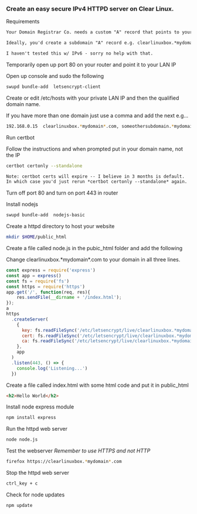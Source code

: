 ### Create an easy secure IPv4 HTTPD server on Clear Linux.
Requirements
```txt
Your Domain Registrar Co. needs a custom "A" record that points to your IPv4

Ideally, you'd create a subdomain "A" record e.g. clearlinuxbox.*mydomain*.com

I haven't tested this w/ IPv6 - sorry no help with that.
```
Temporarily open up port 80 on your router and point it to your LAN IP 

Open up console and sudo the following
```bash
swupd bundle-add  letsencrypt-client
```
Create or edit /etc/hosts with your private LAN IP and then the qualified domain name.

If you have more than one domain just use a comma and add the next
e.g...
```bash
192.168.0.15  clearlinuxbox.*mydomain*.com, someothersubdomain.*mydomain*.com
```

Run certbot

Follow the instructions and when prompted put in your domain name, not the IP
```bash
certbot certonly --standalone
```
```txt
Note: certbot certs will expire -- I believe in 3 months is default.
In which case you'd just rerun *certbot certonly --standalone* again.
```

Turn off port 80 and turn on port 443 in router

Install nodejs
```bash
swupd bundle-add  nodejs-basic
```
Create a httpd directory to host your website
```bash
mkdir $HOME/public_html
```
Create a file called node.js in the pubic_html folder and add the following

Change clearlinuxbox.\*mydomain\*.com to your domain in all three lines.

```js
const express = require('express')
const app = express()
const fs = require('fs')
const https = require('https')
app.get('/', function(req, res){
    res.sendFile(__dirname + '/index.html');
});
a
https
  .createServer(
    {
      key: fs.readFileSync('/etc/letsencrypt/live/clearlinuxbox.*mydomain*.com/privkey.pem'),
      cert: fs.readFileSync('/etc/letsencrypt/live/clearlinuxbox.*mydomain*.com/fullchain.pem'),
      ca: fs.readFileSync('/etc/letsencrypt/live/clearlinuxbox.*mydomain*.com/fullchain.pem'),
    },
    app
  )
  .listen(443, () => {
    console.log('Listening...')
  })
```  

Create a file called index.html with some html code and put it in public_html
```html
<h2>Hello World</h2>
```

Install node express module
```bash
npm install express
```

Run the httpd web server
```bash
node node.js
```

Test the webserver *Remember to use HTTPS and not HTTP*
```bash
firefox https://clearlinuxbox.*mydomain*.com
```

Stop the httpd web server
```bash
ctrl_key + c
```

Check for node updates
```bash 
npm update
```
